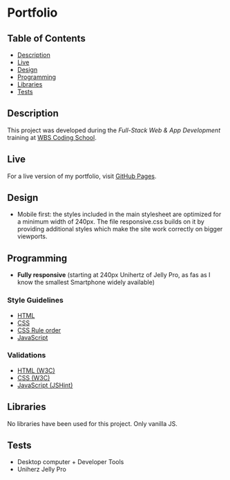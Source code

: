 # Portfolio

## Table of Contents

- [Description](#description)
- [Live](#live)
- [Design](#design)
- [Programming](#programming)
- [Libraries](#libraries)
- [Tests](#tests)

## Description

This project was developed during the _Full-Stack Web & App Development_ training at [WBS Coding School](https://www.wbscodingschool.com/).

## Live

For a live version of my portfolio, visit [GitHub Pages](https://vibueno.github.io/wbs_portfolio/).

## Design

- Mobile first: the styles included in the main stylesheet are optimized for a minimum width of 240px. The file responsive.css builds on it by providing additional styles which make the site work correctly on bigger viewports.

## Programming

- **Fully responsive** (starting at 240px Unihertz of Jelly Pro, as fas as I know the smallest Smartphone widely available)

### Style Guidelines

- [HTML](http://udacity.github.io/frontend-nanodegree-styleguide/index.html)
- [CSS](http://udacity.github.io/frontend-nanodegree-styleguide/css.html)
- [CSS Rule order](https://9elements.com/css-rule-order)
- [JavaScript](http://udacity.github.io/frontend-nanodegree-styleguide/javascript.html)

### Validations

- [HTML (W3C)](https://validator.w3.org)
- [CSS (W3C)](https://jigsaw.w3.org/css-validator)
- [JavaScript (JSHint)](https://jshint.com)

## Libraries

No libraries have been used for this project. Only vanilla JS.

## Tests

- Desktop computer + Developer Tools
- Uniherz Jelly Pro
